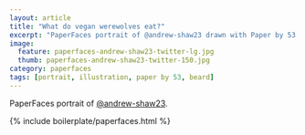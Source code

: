 ```yaml
---
layout: article
title: "What do vegan werewolves eat?"
excerpt: "PaperFaces portrait of @andrew-shaw23 drawn with Paper by 53 on an iPad."
image: 
  feature: paperfaces-andrew-shaw23-twitter-lg.jpg
  thumb: paperfaces-andrew-shaw23-twitter-150.jpg
category: paperfaces
tags: [portrait, illustration, paper by 53, beard]
---
```


PaperFaces portrait of [@andrew-shaw23](http://twitter.com/andrew-shaw23).

{% include boilerplate/paperfaces.html %}